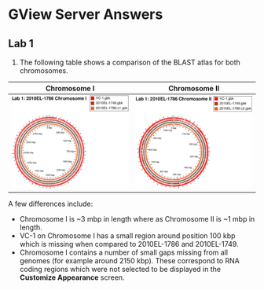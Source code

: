 GView Server Answers
====================

Lab 1
-----

1. The following table shows a comparison of the BLAST atlas for both chromosomes.

| Chromosome I                           | Chromosome II                          |
|:--------------------------------------:|:--------------------------------------:|
| ![lab1a-atlas](images/lab1a-atlas.jpg) | ![lab1b-atlas](images/lab1b-atlas.jpg) |

A few differences include:

* Chromosome I is ~3 mbp in length where as Chromosome II is ~1 mbp in length.
* VC-1 on Chromosome I has a small region around position 100 kbp which is missing when compared to 2010EL-1786 and 2010EL-1749.
* Chromosome I contains a number of small gaps missing from all genomes (for example around 2150 kbp).  These correspond to RNA coding regions which were not selected to be displayed in the **Customize Appearance** screen.
